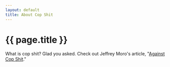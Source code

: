 ```yaml
---
layout: default
title: About Cop Shit
---
```

<h1>{{ page.title }}</h1>

What is cop shit? Glad you asked. Check out Jeffrey Moro's article, "[Against Cop Shit](https://jeffreymoro.com/blog/2020-02-13-against-cop-shit/)."